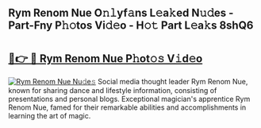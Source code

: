 ## Rym Renom Nue O𝚗𝚕yf𝚊ns L𝚎a𝚔ed N𝚞𝚍es - Part-Fny P𝚑𝚘tos Vi𝚍𝚎o - H𝚘𝚝 Part L𝚎a𝚔s 8shQ6

# <h2><a href="http://kfebhzk.oniu.top/?m=Rym+Renom+Nue">🔗👉 🔴 Rym Renom Nue P𝚑ot𝚘𝚜 V𝚒d𝚎o</a></h2>

[![Rym Renom Nue Nu𝚍e𝚜](https://i.imgur.com/0qMVB7G.gif)](http://kfebhzk.oniu.top/?m=Rym+Renom+Nue)
Social media thought leader Rym Renom Nue, known for sharing dance and lifestyle information, consisting of presentations and personal blogs. Exceptional magician's apprentice Rym Renom Nue, famed for their remarkable abilities and accomplishments in learning the art of magic.  
